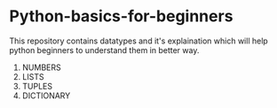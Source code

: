 # Python-basics-for-beginners

This repository contains datatypes and it's explaination which will help python beginners to understand them in better way.

1. NUMBERS
2. LISTS
3. TUPLES
4. DICTIONARY
